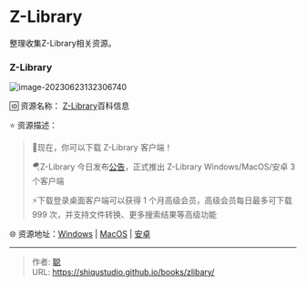 # Z-Library


整理收集Z-Library相关资源。

<!--more-->

### Z-Library

![image-20230623132306740](https://bib0.com/xc/i/2023/06/23/image-20230623132306740.png)

🆔  资源名称： [Z-Library](https://zh.wikipedia.org/wiki/Z-Library)百科信息

⭐️  资源描述：

>🎉现在，你可以下载 Z-Library 客户端！
>
>🪂Z-Library 今日发布[公告](https://t.me/zlibrary_official/27)，正式推出 Z-Library Windows/MacOS/安卓 3 个客户端
>
>⚡下载登录桌面客户端可以获得 1 个月高级会员，高级会员每日最多可下载 999 次，并支持文件转换、更多搜索结果等高级功能

🌐 资源地址：[Windows](https://1lib.sk/soft/zlibrary-setup-latest.exe) | [MacOS](https://1lib.sk/soft/zlibrary-setup-latest.dmg) | [安卓](https://1lib.sk/soft/zlibrary-app-latest.apk)


---

> 作者: [聪](https://shiqustudio.github.io/)  
> URL: https://shiqustudio.github.io/books/zlibary/  

